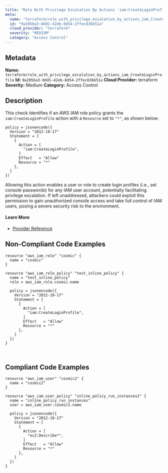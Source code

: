 ```yaml
---
title: "Role With Privilege Escalation By Actions 'iam:CreateLoginProfile'"
meta:
  name: "terraform/role_with_privilege_escalation_by_actions_iam_CreateLoginProfile"
  id: "9a205ba3-0dd1-42eb-8d54-2ffec836b51a"
  cloud_provider: "terraform"
  severity: "MEDIUM"
  category: "Access Control"
---
```

## Metadata
**Name:** `terraform/role_with_privilege_escalation_by_actions_iam_CreateLoginProfile`
**Id:** `9a205ba3-0dd1-42eb-8d54-2ffec836b51a`
**Cloud Provider:** terraform
**Severity:** Medium
**Category:** Access Control
## Description
This check identifies if an AWS IAM role policy grants the `iam:CreateLoginProfile` action with a `Resource` set to `"*"`, as shown below:

```
policy = jsonencode({
  Version = "2012-10-17"
  Statement = [
    {
      Action = [
        "iam:CreateLoginProfile",
      ]
      Effect   = "Allow"
      Resource = "*"
    },
  ]
})
```

Allowing this action enables a user or role to create login profiles (i.e., set console passwords) for any IAM user account, potentially facilitating privilege escalation. If left unaddressed, attackers could exploit this permission to gain unauthorized console access and take full control of IAM users, posing a severe security risk to the environment.

#### Learn More

 - [Provider Reference](https://registry.terraform.io/providers/hashicorp/aws/latest/docs/resources/iam_role_policy#policy)

## Non-Compliant Code Examples
```aws
resource "aws_iam_role" "cosmic" {
  name = "cosmic"
}

resource "aws_iam_role_policy" "test_inline_policy" {
  name = "test_inline_policy"
  role = aws_iam_role.cosmic.name

  policy = jsonencode({
    Version = "2012-10-17"
    Statement = [
      {
        Action = [
          "iam:CreateLoginProfile",
        ]
        Effect   = "Allow"
        Resource = "*"
      },
    ]
  })
}



```

## Compliant Code Examples
```aws
resource "aws_iam_user" "cosmic2" {
  name = "cosmic2"
}

resource "aws_iam_user_policy" "inline_policy_run_instances2" {
  name = "inline_policy_run_instances"
  user = aws_iam_user.cosmic2.name

  policy = jsonencode({
    Version = "2012-10-17"
    Statement = [
      {
        Action = [
          "ec2:Describe*",
        ]
        Effect   = "Allow"
        Resource = "*"
      },
    ]
  })
}

```